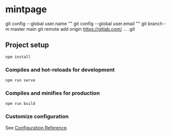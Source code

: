 # mintpage

git config --global user.name ""
git config --global user.email ""
git branch -m master main
git remote add origin https://gitlab.com/ ... .git

## Project setup
```
npm install
```

### Compiles and hot-reloads for development
```
npm run serve
```

### Compiles and minifies for production
```
npm run build
```

### Customize configuration
See [Configuration Reference](https://cli.vuejs.org/config/).
